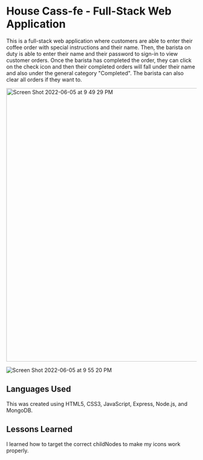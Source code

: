 # House Cass-fe - Full-Stack Web Application

This is a full-stack web application where customers are able to enter their coffee order with special instructions and their name. Then, the barista on duty is able to enter their name and their password to sign-in to view customer orders. Once the barista has completed the order, they can click on the check icon and then their completed orders will fall under their name and also under the general category "Completed". The barista can also clear all orders if they want to. 

<img width="721" alt="Screen Shot 2022-06-05 at 9 49 29 PM" src="https://user-images.githubusercontent.com/102008028/172085115-af6d3773-4512-469e-9201-311b427b299f.png">

![Screen Shot 2022-06-05 at 9 55 20 PM](https://user-images.githubusercontent.com/102008028/172085123-924bad30-673a-4863-81e3-0d3589b3ac67.png)

## Languages Used 

This was created using HTML5, CSS3, JavaScript, Express, Node.js, and MongoDB.

## Lessons Learned 

I learned how to target the correct childNodes to make my icons work properly.
